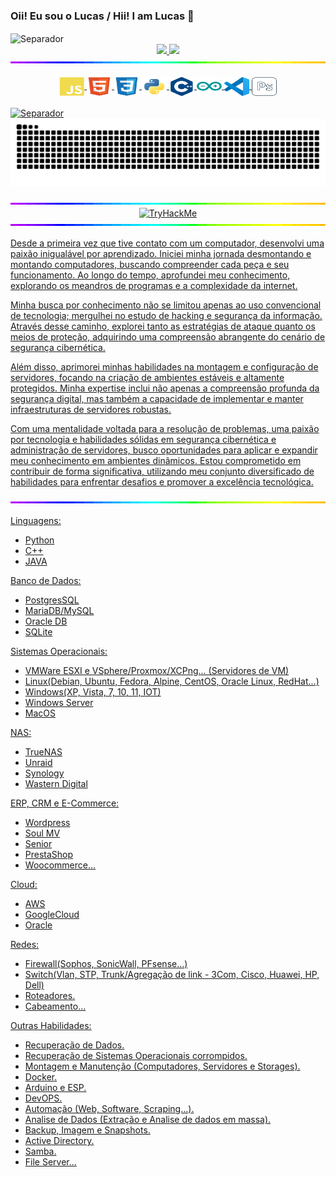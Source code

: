 ### Oii! Eu sou o Lucas / Hii! I am Lucas 👋
<img align="center" alt="Separador" height="3" src="https://raw.githubusercontent.com/lucasmellolm/lucasmellolm/master/separator.gif">

<div align="center" style="display: inline_block">
 <a href="https://github.com/lucaslamdev">
 <img height="180em" src="https://github-readme-stats.vercel.app/api?username=lucaslamdev&show_icons=true&theme=dracula&include_all_commits=true&count_private=true"/>
 <img height="180em" src="https://github-readme-stats.vercel.app/api/top-langs/?username=lucaslamdev&layout=compact&langs_count=7&theme=dracula"/>
</div>
 
<img align="center" alt="Separador" height="3" src="https://raw.githubusercontent.com/lucaslamdev/lucaslamdev/master/separator.gif">                                                                                                                          
<div align="center" style="display: inline_block"><br>
  <img align="center" alt="Lucas-Js" height="30" width="40" src="https://raw.githubusercontent.com/devicons/devicon/master/icons/javascript/javascript-plain.svg">
  <img align="center" alt="Lucas-HTML" height="30" width="40" src="https://raw.githubusercontent.com/devicons/devicon/master/icons/html5/html5-original.svg">
  <img align="center" alt="Lucas-CSS" height="30" width="40" src="https://raw.githubusercontent.com/devicons/devicon/master/icons/css3/css3-original.svg">
  <img align="center" alt="Lucas-Python" height="30" width="40" src="https://raw.githubusercontent.com/devicons/devicon/master/icons/python/python-original.svg">
  <img align="center" alt="Lucas-Cplusplus" height="30" width="40" src="https://raw.githubusercontent.com/devicons/devicon/master/icons/cplusplus/cplusplus-plain.svg">
  <img align="center" alt="Lucas-Arduino" height="30" width="40" src="https://github.com/devicons/devicon/blob/master/icons/arduino/arduino-original.svg">
  <img align="center" alt="Lucas-VSCODE" height="30" width="40" src="https://github.com/devicons/devicon/blob/master/icons/vscode/vscode-original.svg">
  <img align="center" alt="Lucas-Photoshop" height="30" width="40" src="https://github.com/devicons/devicon/blob/master/icons/photoshop/photoshop-line.svg">
</div>

<br>

<img align="center" alt="Separador" height="3" src="https://raw.githubusercontent.com/lucasmellolm/lucasmellolm/master/separator.gif">
 
<div align="center" style="display: inline_block">
 <img align="center" alt="Cobrinha" src="https://raw.githubusercontent.com/lucaslamdev/lucaslamdev/output/github-snake.svg">
</div>

<br>

<img align="center" alt="Separador" height="3" src="https://raw.githubusercontent.com/lucaslamdev/lucaslamdev/master/separator.gif">
 
<div align="center" style="display: inline_block">
<img src="https://tryhackme-badges.s3.amazonaws.com/lucasmellolm.png" alt="TryHackMe">
</div>

<img align="center" alt="Separador" height="3" src="https://raw.githubusercontent.com/lucaslamdev/lucaslamdev/master/separator.gif">

Desde a primeira vez que tive contato com um computador, desenvolvi uma paixão inigualável por aprendizado. Iniciei minha jornada desmontando e montando computadores, buscando compreender cada peça e seu funcionamento. Ao longo do tempo, aprofundei meu conhecimento, explorando os meandros de programas e a complexidade da internet.

Minha busca por conhecimento não se limitou apenas ao uso convencional de tecnologia; mergulhei no estudo de hacking e segurança da informação. Através desse caminho, explorei tanto as estratégias de ataque quanto os meios de proteção, adquirindo uma compreensão abrangente do cenário de segurança cibernética.

Além disso, aprimorei minhas habilidades na montagem e configuração de servidores, focando na criação de ambientes estáveis e altamente protegidos. Minha expertise inclui não apenas a compreensão profunda da segurança digital, mas também a capacidade de implementar e manter infraestruturas de servidores robustas.

Com uma mentalidade voltada para a resolução de problemas, uma paixão por tecnologia e habilidades sólidas em segurança cibernética e administração de servidores, busco oportunidades para aplicar e expandir meu conhecimento em ambientes dinâmicos. Estou comprometido em contribuir de forma significativa, utilizando meu conjunto diversificado de habilidades para enfrentar desafios e promover a excelência tecnológica.

<img align="center" alt="Separador" height="3" src="https://raw.githubusercontent.com/lucaslamdev/lucaslamdev/master/separator.gif">

Linguagens:
- Python
- C++
- JAVA

Banco de Dados:
- PostgresSQL
- MariaDB/MySQL
- Oracle DB
- SQLite

Sistemas Operacionais:
- VMWare ESXI e VSphere/Proxmox/XCPng... (Servidores de VM)
- Linux(Debian, Ubuntu, Fedora, Alpine, CentOS, Oracle Linux, RedHat...)
- Windows(XP, Vista, 7, 10, 11, IOT)
- Windows Server
- MacOS

NAS:
- TrueNAS
- Unraid
- Synology
- Wastern Digital

ERP, CRM e E-Commerce:
- Wordpress
- Soul MV
- Senior
- PrestaShop
- Woocommerce...

Cloud:
- AWS
- GoogleCloud
- Oracle

Redes:
- Firewall(Sophos, SonicWall, PFsense...)
- Switch(Vlan, STP, Trunk/Agregação de link - 3Com, Cisco, Huawei, HP, Dell)
- Roteadores.
- Cabeamento...

Outras Habilidades:
- Recuperação de Dados.
- Recuperação de Sistemas Operacionais corrompidos.
- Montagem e Manutenção (Computadores, Servidores e Storages).
- Docker.
- Arduino e ESP.
- DevOPS.
- Automação (Web, Software, Scraping...).
- Analise de Dados (Extração e Analise de dados em massa).
- Backup, Imagem e Snapshots.
- Active Directory.
- Samba.
- File Server...


